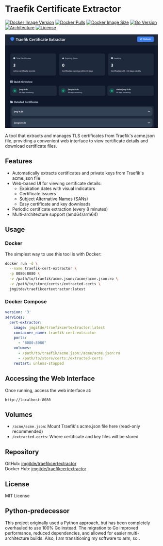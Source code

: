 # Traefik Certificate Extractor

[![Docker Image Version](https://img.shields.io/docker/v/jmgitde/traefikcertextractor/latest?label=docker%20loves&logo=docker)](https://hub.docker.com/repository/docker/jmgitde/traefikcertextractor/general)
[![Docker Pulls](https://img.shields.io/docker/pulls/jmgitde/traefikcertextractor?logo=docker)](https://hub.docker.com/repository/docker/jmgitde/traefikcertextractor/general)
[![Docker Image Size](https://img.shields.io/docker/image-size/jmgitde/traefikcertextractor/latest?logo=docker)](https://hub.docker.com/repository/docker/jmgitde/traefikcertextractor/general)
[![Go Version](https://img.shields.io/badge/Go-1.21-blue?logo=go)](https://golang.org)
[![Architecture](https://img.shields.io/badge/Architecture-amd64%20%7C%20arm64-lightgrey?logo=hardware)](https://hub.docker.com/repository/docker/jmgitde/traefikcertextractor/general)
[![License](https://img.shields.io/badge/License-MIT-green)](https://opensource.org/licenses/MIT)

![Traefik Certificate Extractor Preview](preview.png)

A tool that extracts and manages TLS certificates from Traefik's acme.json file, providing a convenient web interface to view certificate details and download certificate files.

## Features

- Automatically extracts certificates and private keys from Traefik's acme.json file
- Web-based UI for viewing certificate details:
  - Expiration dates with visual indicators
  - Certificate issuers
  - Subject Alternative Names (SANs)
  - Easy certificate and key downloads
- Periodic certificate extraction (every 8 minutes)
- Multi-architecture support (amd64/arm64)

## Usage

### Docker

The simplest way to use this tool is with Docker:

```bash
docker run -d \
  --name traefik-cert-extractor \
  -p 8080:8080 \
  -v /path/to/traefik/acme.json:/acme/acme.json:ro \
  -v /path/to/store/certs:/extracted-certs \
  jmgitde/traefikcertextractor:latest
```

### Docker Compose

```yaml
version: '3'
services:
  cert-extractor:
    image: jmgitde/traefikcertextractor:latest
    container_name: traefik-cert-extractor
    ports:
      - "8080:8080"
    volumes:
      - /path/to/traefik/acme.json:/acme/acme.json:ro
      - /path/to/store/certs:/extracted-certs
    restart: unless-stopped
```

## Accessing the Web Interface

Once running, access the web interface at:

```
http://localhost:8080
```

## Volumes

- `/acme/acme.json`: Mount Traefik's acme.json file here (read-only recommended)
- `/extracted-certs`: Where certificate and key files will be stored

## Repository

GitHub: [jmgitde/traefikcertextractor](https://github.com/jmgitde/traefikcertextractor)  
Docker Hub: [jmgitde/traefikcertextractor](https://hub.docker.com/repository/docker/jmgitde/traefikcertextractor/general)

## License

MIT License

## Python-predecessor
This project originally used a Python approach, but has been completely overhauled to use 100% Go instead. The migration to Go improved performance, reduced dependencies, and allowed for easier multi-architecture builds. Also, I am transitioning my software to arm, so..
